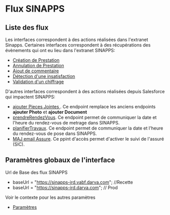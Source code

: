 # Flux SINAPPS
## Liste des flux

Les interfaces correspondent à des actions réalisées dans l'extranet Sinapps.
Certaines interfaces correspondent à des récupérations des évènements qui ont eu lieu dans l'extranet SINAPPS:
- [Création de Prestation](creation-prestation.md)
- [Annulation de Prestation](annulation-prestation.md)
- [Ajout de commentaire](ajout-commentaire.md)
- [Détection d'une insatisfaction](detection-insatisfaction.md)
- [Validation d'un chiffrage](validation-chiffrage.md)

D'autres interfaces correspondent à des actions réalisées depuis Salesforce qui impactent SINAPPS:
- [ajouter Pieces Jointes ](envoi-document.md). Ce endpoint remplace les anciens endpoints **ajouter Photo** et **ajouter Document**
- [prendreRendezVous](maj-rdv-chiffrage.md). Ce endpoint permet de communiquer la date et l'heure du rendez-vous de metrage dans SINAPPS.
- [planifierTravaux](maj-rdv-pose.md). Ce endpoint permet de communiquer la date et l'heure du rendez-vous de pose dans SINAPPS.
- [MAJ email Assure](maj-email.md). Ce ppint d'accès permet d'activer le suivi de l'assuré (SIC).

## Paramètres globaux de l'interface

Url de Base des flux SINAPPS
- baseUrl = "https://sinapps-ird.vabf.darva.com"; //Recette
- baseUrl = "https://sinapps-ird.darva.com"; // Prod

Voir le contexte pour les autres paramètres
- [Paramètres](context.txt)